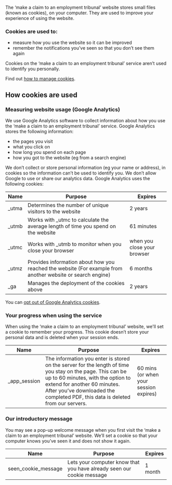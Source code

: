 The ‘make a claim to an employment tribunal’ website stores small files (known as cookies), on your computer. They are used to improve your experience of using the website.

<h3>Cookies are used to:</h3>

* measure how you use the website so it can be improved
* remember the notifications you’ve seen so that you don’t see them again

Cookies on the ‘make a claim to an employment tribunal’ service aren’t used to identify you personally.

Find out <a href="http://www.aboutcookies.org/" rel="external" title="how to manage cookies">how to manage cookies</a>.

<h2 class="legend">How cookies are used</h2>
<h3>Measuring website usage (Google Analytics)</h3>

We use Google Analytics software to collect information about how you use the ‘make a claim to an employment tribunal’ service. Google Analytics stores the following information:

* the pages you visit
* what you click on
* how long you spend on each page 
* how you got to the website (eg from a search engine) 

We don’t collect or store personal information (eg your name or address), in cookies so the information can’t be used to identify you. We don’t allow Google to use or share our analytics data. Google Analytics uses the following cookies:

|Name|Purpose|Expires|
|----------|----------|----------|
|_utma|Determines the number of unique visitors to the website|2 years|
|_utmb|Works with _utmc to calculate the average length of time you spend on the website|61 minutes|
|_utmc|Works with _utmb to monitor when you close your browser|when you close your browser|
|_utmz|Provides information about how you reached the website (For example from another website or search engine)|6 months|
|_ga|Manages the deployment of the cookies above|2 years|

You can <a href="https://tools.google.com/dlpage/gaoptout" rel="external" title="opt out of Google Analytics cookies">opt out of Google Analytics cookies</a>.

<h3>Your progress when using the service</h3>

When using the ‘make a claim to an employment tribunal’ website, we'll set a cookie to remember your progress. This cookie doesn’t store your personal data and is deleted when your session ends.


|Name|Purpose|Expires|
|----------|----------|----------|
|\_app\_session|The information you enter is stored on the server for the length of time you stay on the page. This can be up to 60 minutes, with the option to extend for another 60 minutes. After you’ve downloaded the completed PDF, this data is deleted from our servers.|60 mins (or when your session expires)|


<h3>Our introductory message</h3>
You may see a pop-up welcome message when you first visit the ‘make a claim to an employment tribunal’ website. We’ll set a cookie so that your computer knows you’ve seen it and does not show it again.

|Name|Purpose|Expires|
|----------|----------|----------|
|seen\_cookie\_message|Lets your computer know that you have already seen our cookie message|1 month|

